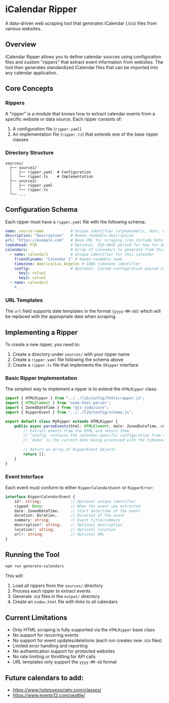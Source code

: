 # iCalendar Ripper

A data-driven web scraping tool that generates iCalendar (.ics) files from various websites.

## Overview

iCalendar Ripper allows you to define calendar sources using configuration files and custom "rippers" that extract event information from websites. The tool then generates standardized iCalendar files that can be imported into any calendar application.

## Core Concepts

### Rippers

A "ripper" is a module that knows how to extract calendar events from a specific website or data source. Each ripper consists of:

1. A configuration file (`ripper.yaml`)
2. An implementation file (`ripper.ts`) that extends one of the base ripper classes

### Directory Structure

```
sources/
  ├── source1/
  │   ├── ripper.yaml  # Configuration
  │   └── ripper.ts    # Implementation
  ├── source2/
  │   ├── ripper.yaml
  │   └── ripper.ts
  └── ...
```

## Configuration Schema

Each ripper must have a `ripper.yaml` file with the following schema:

```yaml
name: source-name            # Unique identifier (alphanumeric, dots, hyphens only)
description: "Description"   # Human-readable description
url: "https://example.com"   # Base URL for scraping (can include date templates)
lookahead: P1M               # Optional: ISO-8601 period for how far ahead to look (e.g., P1M = 1 month)
calendars:                   # Array of calendars to generate from this source
  - name: calendar1          # Unique identifier for this calendar
    friendlyname: "Calendar 1" # Human-readable name
    timezone: America/Los_Angeles # IANA timezone identifier
    config:                  # Optional: Custom configuration passed to the ripper implementation
      key1: value1
      key2: value2
  - name: calendar2
    # ...
```

### URL Templates

The `url` field supports date templates in the format `{yyyy-MM-dd}` which will be replaced with the appropriate date when scraping.

## Implementing a Ripper

To create a new ripper, you need to:

1. Create a directory under `sources/` with your ripper name
2. Create a `ripper.yaml` file following the schema above
3. Create a `ripper.ts` file that implements the `IRipper` interface

### Basic Ripper Implementation

The simplest way to implement a ripper is to extend the `HTMLRipper` class:

```typescript
import { HTMLRipper } from "../../lib/config/htmlscrapper.js";
import { HTMLElement } from 'node-html-parser';
import { ZonedDateTime } from "@js-joda/core";
import { RipperEvent } from "../../lib/config/schema.js";

export default class MyRipper extends HTMLRipper {
    public async parseEvents(html: HTMLElement, date: ZonedDateTime, config: any): Promise<RipperEvent[]> {
        // Extract events from the HTML and return them
        // 'config' contains the calendar-specific configuration from ripper.yaml
        // 'date' is the current date being processed with the timezone from the calendar config
        
        // Return an array of RipperEvent objects
        return [];
    }
}
```

### Event Interface

Each event must conform to either `RipperCalendarEvent` or `RipperError`:

```typescript
interface RipperCalendarEvent {
    id?: string;             // Optional unique identifier
    ripped: Date;            // When the event was extracted
    date: ZonedDateTime;     // Start date/time of the event
    duration: Duration;      // Duration of the event
    summary: string;         // Event title/summary
    description?: string;    // Optional description
    location?: string;       // Optional location
    url?: string;            // Optional URL
}
```

## Running the Tool

```bash
npm run generate-calendars
```

This will:
1. Load all rippers from the `sources/` directory
2. Process each ripper to extract events
3. Generate .ics files in the `output/` directory
4. Create an `index.html` file with links to all calendars

## Current Limitations

- Only HTML scraping is fully supported via the `HTMLRipper` base class
- No support for recurring events
- No support for event updates/deletions (each run creates new .ics files)
- Limited error handling and reporting
- No authentication support for protected websites
- No rate limiting or throttling for API calls
- URL templates only support the `yyyy-MM-dd` format

## Future calendars to add:
- https://www.hotstovesociety.com/classes/
- https://www.events12.com/seattle/
